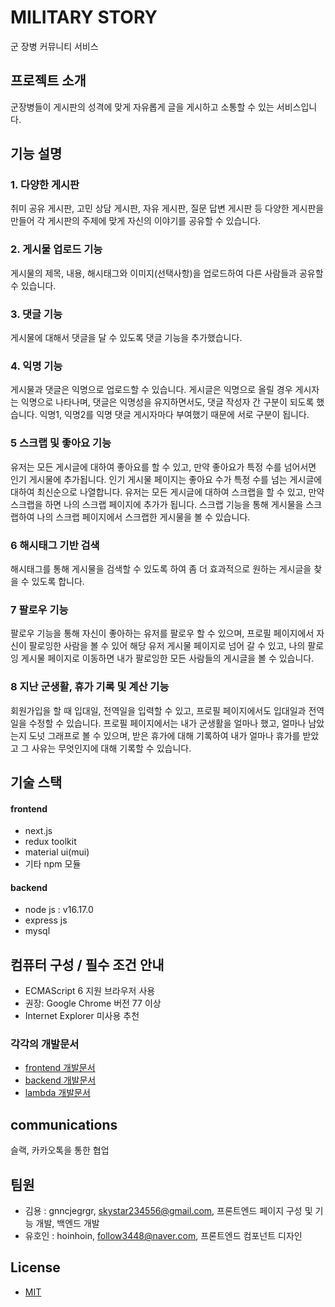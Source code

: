 # MILITARY STORY

군 장병 커뮤니티 서비스

## 프로젝트 소개

군장병들이 게시판의 성격에 맞게 자유롭게 글을 게시하고 소통할 수 있는 서비스입니다.

## 기능 설명

### 1. 다양한 게시판

취미 공유 게시판, 고민 상담 게시판, 자유 게시판, 질문 답변 게시판 등 다양한 게시판을 만들어 각 게시판의 주제에 맞게 자신의 이야기를 공유할 수 있습니다.

### 2. 게시물 업로드 기능

게시물의 제목, 내용, 해시태그와 이미지(선택사항)을 업로드하여 다른 사람들과 공유할 수 있습니다.

### 3. 댓글 기능

게시물에 대해서 댓글을 달 수 있도록 댓글 기능을 추가했습니다.

### 4. 익명 기능

게시물과 댓글은 익명으로 업로드할 수 있습니다. 게시글은 익명으로 올릴 경우 게시자는 익명으로 나타나며, 댓글은 익명성을 유지하면서도, 댓글 작성자 간 구분이 되도록 했습니다.
익명1, 익명2를 익명 댓글 게시자마다 부여했기 때문에 서로 구분이 됩니다.

### 5 스크랩 및 좋아요 기능

유저는 모든 게시글에 대하여 좋아요를 할 수 있고, 만약 좋아요가 특정 수를 넘어서면 인기 게시물에 추가됩니다. 인기 게시물 페이지는 좋아요 수가 특정 수를 넘는 게시글에 대하여 최신순으로 나열합니다.
유저는 모든 게시글에 대하여 스크랩을 할 수 있고, 만약 스크랩을 하면 나의 스크랩 페이지에 추가가 됩니다.
스크랩 기능을 통해 게시물을 스크랩하여 나의 스크랩 페이지에서 스크랩한 게시물을 볼 수 있습니다.

### 6 해시태그 기반 검색

해시태그를 통해 게시물을 검색할 수 있도록 하여 좀 더 효과적으로 원하는 게시글을 찾을 수 있도록 합니다.

### 7 팔로우 기능

팔로우 기능을 통해 자신이 좋아하는 유저를 팔로우 할 수 있으며, 프로필 페이지에서 자신이 팔로잉한 사람을 볼 수 있어 해당 유저 게시물 페이지로 넘어 갈 수 있고,
나의 팔로잉 게시물 페이지로 이동하면 내가 팔로잉한 모든 사람들의 게시글을 볼 수 있습니다.

### 8 지난 군생활, 휴가 기록 및 계산 기능

회원가입을 할 때 입대일, 전역일을 입력할 수 있고, 프로필 페이지에서도 입대일과 전역일을 수정할 수 있습니다.
프로필 페이지에서는 내가 군생활을 얼마나 했고, 얼마나 남았는지 도넛 그래프로 볼 수 있으며, 받은 휴가에 대해 기록하여 내가 얼마나 휴가를 받았고 그 사유는 무엇인지에 대해 기록할 수 있습니다.

## 기술 스택

#### frontend

- next.js
- redux toolkit
- material ui(mui)
- 기타 npm 모듈

#### backend

- node js : v16.17.0
- express js
- mysql

## 컴퓨터 구성 / 필수 조건 안내

- ECMAScript 6 지원 브라우저 사용
- 권장: Google Chrome 버전 77 이상
- Internet Explorer 미사용 추천

### 각각의 개발문서

- [frontend 개발문서](https://github.com/osamhack2022-v2/WEB_MILITARY_STORY/blob/master/Front-end/README.md)
- [backend 개발문서](https://github.com/osamhack2022-v2/WEB_MILITARY_STORY/blob/master/Back-end/README.md)
- [lambda 개발문서](https://github.com/osamhack2022-v2/WEB_MILITARY_STORY/blob/master/lambda/README.md)

## communications

슬랙, 카카오톡을 통한 협업

## 팀원

- 김용 : gnncjegrgr, skystar234556@gmail.com, 프론트엔드 페이지 구성 및 기능 개발, 백엔드 개발
- 유호인 : hoinhoin, follow3448@naver.com, 프론트엔드 컴포넌트 디자인

## License

- [MIT](https://github.com/osamhack2022-v2/WEB_MILITARY_STORY/blob/master/license.md)
